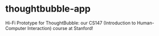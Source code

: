 # thoughtbubble-app

Hi-Fi Prototype for ThoughtBubble: our CS147 (Introduction to Human-Computer Interaction) course at Stanford!

